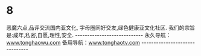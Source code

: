 # 8
恶魔六点,品评交流国内亚文化, 字母圈同好交友,绿色健康亚文化社区. 我们的宗旨是:成年,私密,自愿,理性,安全.  ---------------------------- 永久导航：www.tonghaowu.com  备用导航：www.tonghaotv.com -------------------------------
